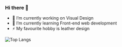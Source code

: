 ### Hi there 👋

<!--
**viccjiang/viccjiang** is a ✨ _special_ ✨ repository because its `README.md` (this file) appears on your GitHub profile.

Here are some ideas to get you started:

- 🔭 I’m currently working on ...
- 🌱 I’m currently learning ...
- 👯 I’m looking to collaborate on ...
- 🤔 I’m looking for help with ...
- 💬 Ask me about ...
- 📫 How to reach me: ...
- 😄 Pronouns: ...
- ⚡ Fun fact: ...
-->

- 🔭 I’m currently working on Visual Design
- 🌱 I’m currently learning Front-end web development
- ⚡ My favourite hobby is leather design


![Top Langs](https://github-readme-stats.vercel.app/api/top-langs/?username=viccjiang&layout=compact&theme=vue-dark)


